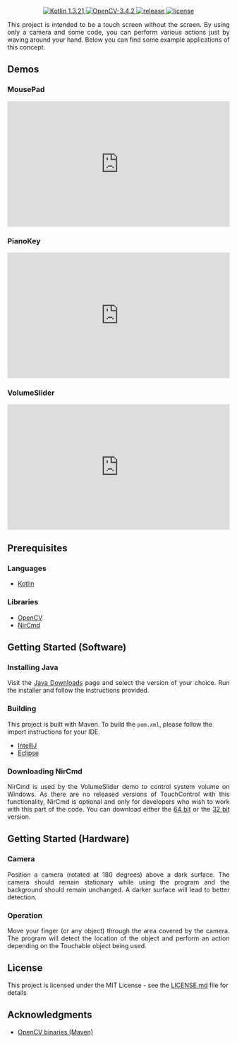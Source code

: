 <p align="center">
  <a href="https://kotlinlang.org/">
    <img src="https://img.shields.io/badge/Kotlin-1.3.21-blue.svg" alt="Kotlin 1.3.21">
  </a>
  <a href="https://sourceforge.net/projects/opencvlibrary/files/opencv-win/3.4.2/opencv-3.4.2-vc14_vc15.exe/download">
    <img src="https://img.shields.io/badge/OpenCV-3.4.2-blue.svg" alt="OpenCV-3.4.2">
  </a>
  <a href="https://GitHub.com/JakeJMattson/TouchControl/releases/">
    <img src="https://img.shields.io/github/release/JakeJMattson/TouchControl.svg" alt="release">
  </a>
  <a href="LICENSE.md">
    <img src="https://img.shields.io/github/license/JakeJMattson/TouchControl.svg" alt="license">
  </a>
</p>

<p align="justify">
This project is intended to be a touch screen without the screen. By using only a camera and some code, you can perform various actions just by waving around your hand. Below you can find some example applications of this concept.
</p>

## Demos
### MousePad

<div style="position:relative;padding-top:56.25%;">
  <iframe src="https://www.youtube.com/embed/2-ApniOaKHs?rel=0" frameborder="0" allowfullscreen
    style="position:absolute;top:0;left:0;width:100%;height:100%;"></iframe>
</div>

### PianoKey

<div style="position:relative;padding-top:56.25%;">
  <iframe src="https://www.youtube.com/embed/-dA1ajjv6EE?rel=0" frameborder="0" allowfullscreen
    style="position:absolute;top:0;left:0;width:100%;height:100%;"></iframe>
</div>

### VolumeSlider

<div style="position:relative;padding-top:56.25%;">
  <iframe src="https://www.youtube.com/embed/Fd5ODeewL9c?rel=0" frameborder="0" allowfullscreen
    style="position:absolute;top:0;left:0;width:100%;height:100%;"></iframe>
</div>

## Prerequisites

### Languages
* [Kotlin](https://kotlinlang.org/)

### Libraries
* [OpenCV](https://opencv.org/about.html)
* [NirCmd](http://www.nirsoft.net/utils/nircmd.html)

## Getting Started (Software)
### Installing Java
<p align="justify">
Visit the <a href="https://jdk.java.net/11/">Java Downloads</a> page and select the version of your choice.
Run the installer and follow the instructions provided.
</p>

### Building
This project is built with Maven. To build the `pom.xml`, please follow the import instructions for your IDE.
* [IntelliJ](https://www.tutorialspoint.com/maven/maven_intellij_idea.htm)
* [Eclipse](https://www.tutorialspoint.com/maven/maven_eclispe_ide.htm)

### Downloading NirCmd
<p align="justify">
NirCmd is used by the VolumeSlider demo to control system volume on Windows. As there are no released versions of TouchControl with this functionality, NirCmd is optional and only for developers who wish to work with this part of the code. You can download either the <a href="http://www.nirsoft.net/utils/nircmd-x64.zip">64 bit</a> or the <a href="http://www.nirsoft.net/utils/nircmd.zip">32 bit</a> version.
</p>

## Getting Started (Hardware)

### Camera
<p align="justify">
Position a camera (rotated at 180 degrees) above a dark surface. The camera should remain stationary while using the program and the background should remain unchanged. A darker surface will lead to better detection.
</p>

### Operation
<p align="justify">
Move your finger (or any object) through the area covered by the camera. The program will detect the location of the object and perform an action depending on the Touchable object being used.
</p>

## License
This project is licensed under the MIT License - see the [LICENSE.md](LICENSE.md) file for details

## Acknowledgments
* [OpenCV binaries (Maven)](https://github.com/bytedeco/javacpp-presets)
